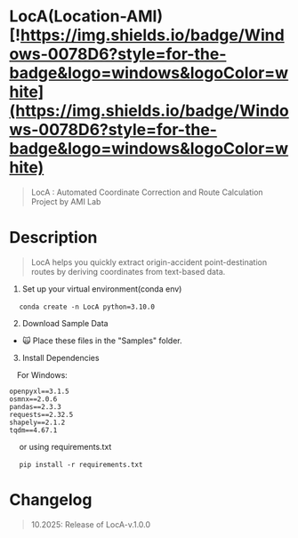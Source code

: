 # LocA(Location-AMI) [!https://img.shields.io/badge/Windows-0078D6?style=for-the-badge&logo=windows&logoColor=white](https://img.shields.io/badge/Windows-0078D6?style=for-the-badge&logo=windows&logoColor=white)

> LocA : Automated Coordinate Correction and Route Calculation Project by AMI Lab


# Description
> LocA helps you quickly extract origin-accident point-destination routes by deriving coordinates from text-based data.

1. Set up your virtual environment(conda env)

&emsp; `conda create -n LocA python=3.10.0`


2. Download Sample Data

   
- :scream_cat: Place these files in the "Samples" folder.

3. Install Dependencies
   
&emsp;For Windows: 
```
openpyxl==3.1.5
osmnx==2.0.6
pandas==2.3.3
requests==2.32.5
shapely==2.1.2
tqdm==4.67.1
```
&emsp; or using requirements.txt

&emsp; `pip install -r requirements.txt`

# Changelog
> 10.2025: Release of LocA-v.1.0.0
